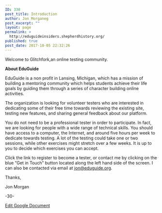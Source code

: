 ```yaml
---
ID: 338
post_title: Introduction
author: Jon Morganeg
post_excerpt: ""
layout: page
permalink: >
  http://eduguideinsiders.shepherdhistory.org/
published: true
post_date: 2017-10-05 22:32:26
---
```

Welcome to Glitchfork,an online testing community.

<b>About EduGuide</b>

EduGuide is a non profit in Lansing, Michigan, which has a mission of building a mentoring community which helps students achieve their life goals by guiding them through a series of character building online activities.

The organization is looking for volunteer testers who are interested in dedicating some of their free time towards reviewing the existing site, testing new features, and sharing general feedback about our platform.

You do not need to be a professional tester in order to participate. In fact, we are looking for people with a wide range of technical skills. You should have access to a computer, the Internet, and around five hours per week to dedicate towards testing. A lot of the testing could take one or two sessions, while other exercises might stretch over a few weeks. It is up to you to decide which exercises you can accept.

Click the link to register to become a tester, or contact me by clicking on the blue “Get in Touch” button located along the left hand side of the screen. I can also be contacted via email at <a href="mailto:jon@eduguide.org">jon@eduguide.org</a>.

Thanks,

Jon Morgan

-30-

<a href="https://docs.google.com/document/d/1IAp8zYItTbQZgLl5cvhJU9rYwB56cPZGrZ_2b_7CtT4/edit?usp=sharing">Edit Google Document</a>
